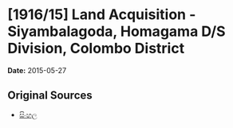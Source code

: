 # [1916/15] Land Acquisition - Siyambalagoda, Homagama D/S Division, Colombo District

**Date:** 2015-05-27

## Original Sources

- [සිංහල](https://documents.gov.lk/view/extra-gazettes/2015/5/1916-15_S.pdf)
